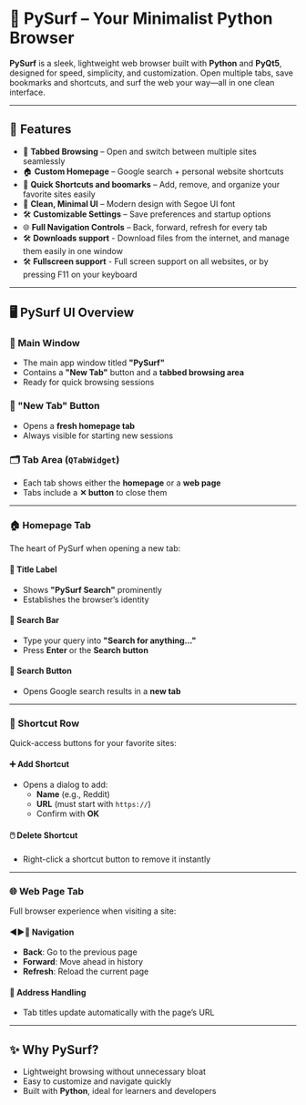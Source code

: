 # 🌊 PySurf – Your Minimalist Python Browser

**PySurf** is a sleek, lightweight web browser built with **Python** and **PyQt5**, designed for speed, simplicity, and customization. Open multiple tabs, save bookmarks and shortcuts, and surf the web your way—all in one clean interface.

---

## 🚀 Features

- 🔖 **Tabbed Browsing** – Open and switch between multiple sites seamlessly  
- 🏠 **Custom Homepage** – Google search + personal website shortcuts  
- 📌 **Quick Shortcuts and boomarks** – Add, remove, and organize your favorite sites easily   
- 🎨 **Clean, Minimal UI** – Modern design with Segoe UI font  
- 🛠️ **Customizable Settings** – Save preferences and startup options  
- 🌐 **Full Navigation Controls** – Back, forward, refresh for every tab
- 🛠️ **Downloads support** - Download files from the internet, and manage them easily in one window
- 🛠️ **Fullscreen support** - Full screen support on all websites, or by pressing F11 on your keyboard

---

## 🖥️ PySurf UI Overview

### 🔵 Main Window

- The main app window titled **"PySurf"**  
- Contains a **"New Tab"** button and a **tabbed browsing area**  
- Ready for quick browsing sessions

### 🔘 "New Tab" Button

- Opens a **fresh homepage tab**  
- Always visible for starting new sessions

### 🗂️ Tab Area (`QTabWidget`)

- Each tab shows either the **homepage** or a **web page**  
- Tabs include a **✕ button** to close them  

---

### 🏠 Homepage Tab

The heart of PySurf when opening a new tab:

#### 🧭 Title Label

- Shows **"PySurf Search"** prominently  
- Establishes the browser’s identity  

#### 🔎 Search Bar

- Type your query into **"Search for anything..."**  
- Press **Enter** or the **Search button**  

#### 🔘 Search Button

- Opens Google search results in a **new tab**  

---

### 🔗 Shortcut Row

Quick-access buttons for your favorite sites:

#### ➕ Add Shortcut

- Opens a dialog to add:  
  - **Name** (e.g., Reddit)  
  - **URL** (must start with `https://`)  
  - Confirm with **OK**  

#### 🖱️ Delete Shortcut

- Right-click a shortcut button to remove it instantly  

---

### 🌐 Web Page Tab

Full browser experience when visiting a site:

#### ◀️▶️🔄 Navigation

- **Back**: Go to the previous page  
- **Forward**: Move ahead in history  
- **Refresh**: Reload the current page  

#### 🧭 Address Handling

- Tab titles update automatically with the page’s URL  

---

## ✨ Why PySurf?

- Lightweight browsing without unnecessary bloat  
- Easy to customize and navigate quickly  
- Built with **Python**, ideal for learners and developers  
